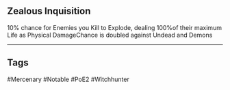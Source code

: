 ## Zealous Inquisition
10% chance for Enemies you Kill to Explode, dealing 100%of their maximum Life as Physical DamageChance is doubled against Undead and Demons

---
## Tags
#Mercenary
#Notable
#PoE2
#Witchhunter
